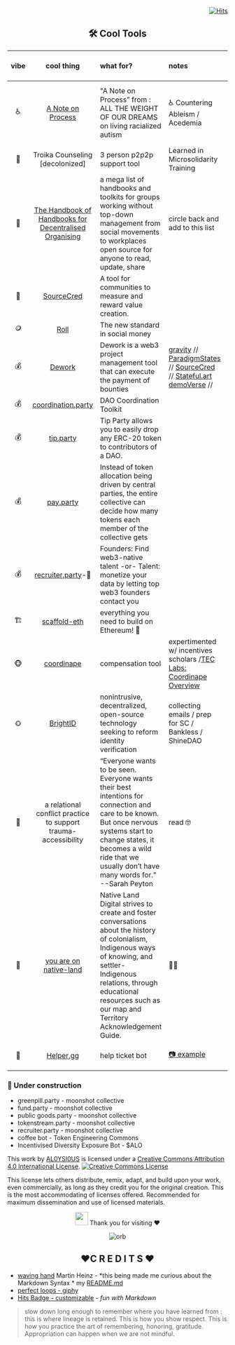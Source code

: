 <div align="right">
  
[![Hits](https://hits.seeyoufarm.com/api/count/incr/badge.svg?url=https%3A%2F%2Fgithub.com%2FUnderground-Railroad%2FmagnificentMammals%2Fblob%2Fmain%2FbrainDump%2Fweb3%2FcoolTools.md&count_bg=%23FF00F5&title_bg=%23FF00F5&icon=macys.svg&icon_color=%23E7E7E7&title=hits&edge_flat=false)](https://hits.seeyoufarm.com)
  
</div>
 
<h2 align="center">🛠️ Cool Tools</h2>

| vibe |                           cool thing                           | what for?                                                                                                                                                                                                                                         | notes                                                                                                                                                                 |   ❤️ who showed me?   |
| :--: | :------------------------------------------------------------: | :------------------------------------------------------------------------------------------------------------------------------------------------------------------------------------------------------------------------------------------------ | :-------------------------------------------------------------------------------------------------------------------------------------------------------------------- | :---------------------: |
|  ♿  | [A Note on Process](https://docs.google.com/document/d/e/2PACX-1vQqyzP9TRrELOhhxln_XuBmBWoUZXCP6rdG0Fe-He86SSzXgV_QWUm3hnRceKmhGmHiiwKb_2MHdOoI/pub) | "A Note on Process” from : ALL THE WEIGHT OF OUR DREAMS on living racialized autism | ♿   Countering Ableism / Acedemia  | ALL THE WEIGHT OF OUR DREAMS on living racialized autism    | 
|👥|Troika Counseling [decolonized]|3 person p2p2p support tool| Learned in Microsolidarity Training|[rich decibels](http://richdecibels.com/)|
|🧠|[The Handbook of Handbooks for Decentralised Organising](https://hackmd.io/@yHk1snI9T9SNpiFu2o17oA/Skh_dXNbE?type=view)|a mega list of handbooks and toolkits for groups working without top-down management from social movements to workplaces open source for anyone to read, update, share| circle back and add to this list | [rich decibels](http://richdecibels.com/)|
|  🌾  |            [SourceCred](https://linktr.ee/sourcecred)            | A tool for communities to measure and reward value creation.                                                                                                                                                                                      |                                                                                                                                                                       |      [Carey French](https://www.embodiedconsent.com/)      |
|  🪙  |                   [Roll](https://tryroll.com/)                   | The new standard in social money                                                                                                                                                                                                                  |                                                                                                                                                                       |      Terexitarius      |
|  💰  | [Dework](https://dework.xyz/o/gravity-dao-4UHhckKWxf8whABj2pY8mV) | Dework is a web3 project management tool that can execute the payment of bounties                                                                                                                                                                 | [gravity](https://dework.xyz/o/gravity-dao-4UHhckKWxf8whABj2pY8mV/p/training-and-7BGDkdjAK9Fh6c4clekm2E?inviteId=f5dd47d6-bccb-4551-b138-c6ee7bfbd08e) // [ParadigmStates](https://app.dework.xyz/paradigmstates) //  [SourceCred](https://app.dework.xyz/sourcecred) // [Stateful.art](https://app.dework.xyz/statefulart)  [demoVerse](https://app.dework.xyz/demoverse) //        |        Juan Bell        |
|  💰  |                  [coordination.party](https://coordination.party/)                  |DAO Coordination Toolkit                                                                                                                                                                    |                                                                                                                                                                       |   Disruption Joe | Gitcoin   |
|  💰  |                  [tip.party](https://tip.party/)                  | Tip Party allows you to easily drop any ERC-20 token to contributors of a DAO.                                                                                                                                                                    |                                                                                                                                                                       |   moonshot collective   |
|  💰  |                  [pay.party](https://pay.party/)                  | Instead of token allocation being driven by central parties, the entire collective can decide how many tokens each member of the collective gets                                                                                                  |                                                                                                                                                                       |   moonshot collective   |
|  💰  |                  [recruiter.party](https://recruiter.party/)-🚧                  | Founders: Find web3-native talent -or- Talent: monetize your data by letting top web3 founders contact you       |                   |   Disruption Joe | Gitcoin   |
|  🏗  |   [scaffold-eth](https://github.com/scaffold-eth/scaffold-eth)   | everything you need to build on Ethereum! 🚀                                                                                                                                                                                                      |                                                                                                                                                                       |    creepin on github - TEC   |
|  🐵  |               [coordinape](https://coordinape.com/)               | compensation tool                                                                                                                                                                                                                                 | expertimented w/ incentives scholars /[TEC Labs: Coordinape Overview](https://docs.google.com/document/d/1GNwLeHJ90si1IgsHklzcWG3Ma81mPjrdA7mbIZ5iBi0/edit?usp=drivesdk) |           n/a           |
|  🌞  |               [BrightID](https://www.brightid.org/)               | nonintrusive, decentralized, open-source technology seeking to reform identity verification                                                                                                                                                       | collecting emails / prep for SC / Bankless / ShineDAO                                                                                                                 |           n/a           |
|  🤍  | a relational conflict practice to support trauma-accessibility | “Everyone wants to be seen. Everyone wants their best intentions for connection and care to be known. But once nervous systems start to change states, it becomes a wild ride that we usually don’t have many words for.” --Sarah Peyton       | read 🤓                                                                                                                                                               | Rachel(ll) *thank you* |
|  🧭  |         [you are on native-land](https://native-land.ca/)         | Native Land Digital strives to create and foster conversations about the history of colonialism, Indigenous ways of knowing, and settler-Indigenous relations, through educational resources such as our map and Territory Acknowledgement Guide. | ✊🏾                               |  Native Land Digital  |
|:robot:|[Helper.gg](https://helper.gg/)|help ticket bot|[:camera: example](https://cdn.discordapp.com/attachments/894474009759084564/935124126732021780/unknown.png)|Cthulu.eth // ENS server tool|



### 🚧 Under construction
+ greenpill.party - moonshot collective
+ fund.party - moonshot collective
+ public goods.party - moonshot collective
+ tokenstream.party - moonshot collective
+ recruiter.party - moonshot collective
+ coffee bot - Token Engineering Commons
+ Incentivised Diversity Exposure Bot - $ALO 


This work by <a xmlns:cc="http://creativecommons.org/ns#" href="https://github.com/AL0YSI0US/" property="cc:attributionName" rel="cc:attributionURL">AL0YSI0US</a> is licensed under a <a rel="license" href="http://creativecommons.org/licenses/by/4.0/">Creative Commons Attribution 4.0 International License</a>. <a rel="license" href="http://creativecommons.org/licenses/by/4.0/"><img alt="Creative Commons License" style="border-width:0" src="https://i.creativecommons.org/l/by/4.0/88x31.png" /></a><br />

This license lets others distribute, remix, adapt, and build upon your work, even commercially, as long as they credit you for the original creation. This is the most accommodating of licenses offered. Recommended for maximum dissemination and use of licensed materials.

<div align="center">

 <img src="https://raw.githubusercontent.com/MartinHeinz/MartinHeinz/master/wave.gif" width="30px"> Thank you for visiting ❤️

![orb](https://media.giphy.com/media/2dnGHOAQt1tIziib5X/giphy.gif)

</div>

<h2 align="center"> ❤️C R E D I T S ❤️ </h2>

- [waving hand](https://github.com//MartinHeinz/MartinHeinz) Martin Heinz - *this being made me curious about the Markdown Syntax * my [README.md](https://github.com/AL0YSI0US/AL0YSI0US/blob/main/README.md)
- [perfect loops - giphy](https://giphy.com/gifs/perfect-loops-2dnGHOAQt1tIziib5X)
- [Hits Badge - customizable](https://hits.seeyoufarm.com/) - *fun with Markdown*

> slow down long enough to remember where you have learned from : this is where lineage is retained. This is how you show respect. This is how you practice the art of remembering, honoring, gratitude. Appropriation can happen when we are not mindful.

<!---<<pre><code>  

// humxn table
||||||

// Tools table 
|||||||

---!>
